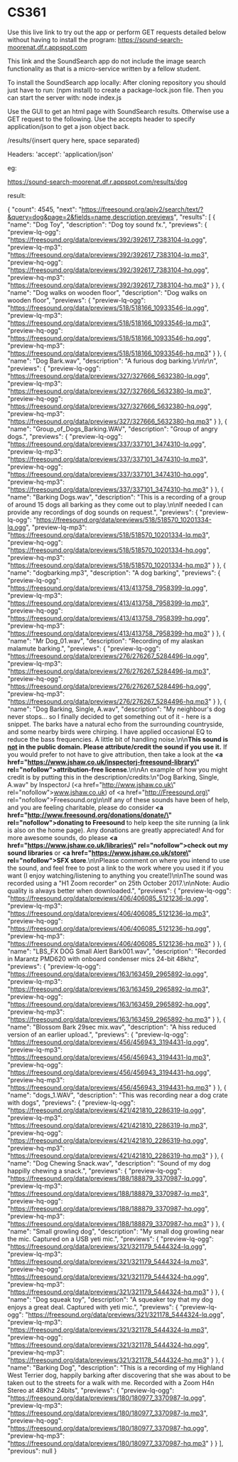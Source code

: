 # CS361

Use this live link to try out the app or perform GET requests detailed below without having to install the program:
https://sound-search-moorenat.df.r.appspot.com

This link and the SoundSearch app do not include the image search functionality as that is a micro-service written by a fellow student. 

To install the SoundSearch app locally:
After cloning repository you should just have to run: (npm install) to create a package-lock.json file. Then you can start the server with: node index.js


Use the GUI to get an html page with SoundSearch results. Otherwise use a GET request to the following. Use the accepts header to specify application/json to get a json object back. 


/results/{insert query here, space separated}

Headers:
'accept': 'application/json'

eg:

https://sound-search-moorenat.df.r.appspot.com/results/dog

result:

{
    "count": 4545,
    "next": "https://freesound.org/apiv2/search/text/?&query=dog&page=2&fields=name,description,previews",
    "results": [
        {
            "name": "Dog Toy",
            "description": "Dog toy sound fx.",
            "previews": {
                "preview-lq-ogg": "https://freesound.org/data/previews/392/392617_7383104-lq.ogg",
                "preview-lq-mp3": "https://freesound.org/data/previews/392/392617_7383104-lq.mp3",
                "preview-hq-ogg": "https://freesound.org/data/previews/392/392617_7383104-hq.ogg",
                "preview-hq-mp3": "https://freesound.org/data/previews/392/392617_7383104-hq.mp3"
            }
        },
        {
            "name": "Dog walks on wooden floor",
            "description": "Dog walks on wooden floor",
            "previews": {
                "preview-lq-ogg": "https://freesound.org/data/previews/518/518166_10933546-lq.ogg",
                "preview-lq-mp3": "https://freesound.org/data/previews/518/518166_10933546-lq.mp3",
                "preview-hq-ogg": "https://freesound.org/data/previews/518/518166_10933546-hq.ogg",
                "preview-hq-mp3": "https://freesound.org/data/previews/518/518166_10933546-hq.mp3"
            }
        },
        {
            "name": "Dog Bark.wav",
            "description": "A furious dog barking.\r\n\r\n",
            "previews": {
                "preview-lq-ogg": "https://freesound.org/data/previews/327/327666_5632380-lq.ogg",
                "preview-lq-mp3": "https://freesound.org/data/previews/327/327666_5632380-lq.mp3",
                "preview-hq-ogg": "https://freesound.org/data/previews/327/327666_5632380-hq.ogg",
                "preview-hq-mp3": "https://freesound.org/data/previews/327/327666_5632380-hq.mp3"
            }
        },
        {
            "name": "Group_of_Dogs_Barking.WAV",
            "description": "Group of angry dogs.",
            "previews": {
                "preview-lq-ogg": "https://freesound.org/data/previews/337/337101_3474310-lq.ogg",
                "preview-lq-mp3": "https://freesound.org/data/previews/337/337101_3474310-lq.mp3",
                "preview-hq-ogg": "https://freesound.org/data/previews/337/337101_3474310-hq.ogg",
                "preview-hq-mp3": "https://freesound.org/data/previews/337/337101_3474310-hq.mp3"
            }
        },
        {
            "name": "Barking Dogs.wav",
            "description": "This is a recording of a group of around 15 dogs all barking as they come out to play.\n\nIf needed I can provide any recordings of dog sounds on request.",
            "previews": {
                "preview-lq-ogg": "https://freesound.org/data/previews/518/518570_10201334-lq.ogg",
                "preview-lq-mp3": "https://freesound.org/data/previews/518/518570_10201334-lq.mp3",
                "preview-hq-ogg": "https://freesound.org/data/previews/518/518570_10201334-hq.ogg",
                "preview-hq-mp3": "https://freesound.org/data/previews/518/518570_10201334-hq.mp3"
            }
        },
        {
            "name": "dogbarking.mp3",
            "description": "A dog barking",
            "previews": {
                "preview-lq-ogg": "https://freesound.org/data/previews/413/413758_7958399-lq.ogg",
                "preview-lq-mp3": "https://freesound.org/data/previews/413/413758_7958399-lq.mp3",
                "preview-hq-ogg": "https://freesound.org/data/previews/413/413758_7958399-hq.ogg",
                "preview-hq-mp3": "https://freesound.org/data/previews/413/413758_7958399-hq.mp3"
            }
        },
        {
            "name": "Mr Dog_01.wav",
            "description": "Recording of my alaskan malamute barking.",
            "previews": {
                "preview-lq-ogg": "https://freesound.org/data/previews/276/276267_5284496-lq.ogg",
                "preview-lq-mp3": "https://freesound.org/data/previews/276/276267_5284496-lq.mp3",
                "preview-hq-ogg": "https://freesound.org/data/previews/276/276267_5284496-hq.ogg",
                "preview-hq-mp3": "https://freesound.org/data/previews/276/276267_5284496-hq.mp3"
            }
        },
        {
            "name": "Dog Barking, Single, A.wav",
            "description": "My neighbour's dog never stops... so I finally decided to get something out of it - here is a snippet. The barks have a natural echo from the surrounding countryside, and some nearby birds were chirping. I have applied occasional EQ to reduce the bass frequencies. A little bit of handling noise.\n\n<b>This sound is <u>not</u> in the public domain. Please attribute/credit the sound if you use it.</b> If you would prefer to not have to give attribution, then take a look at the <b><a href=\"https://www.jshaw.co.uk/inspectorj-freesound-library\" rel=\"nofollow\">attribution-free license</a></b>.\n\nAn example of how you might credit is by putting this in the description/credits:\n\"Dog Barking, Single, A.wav\" by InspectorJ (<a href=\"http://www.jshaw.co.uk\" rel=\"nofollow\">www.jshaw.co.uk</a>) of <a href=\"http://Freesound.org\" rel=\"nofollow\">Freesound.org</a>\n\nIf any of these sounds have been of help, and you are feeling charitable, please do consider<b> <a href=\"http://www.freesound.org/donations/donate/\" rel=\"nofollow\">donating to Freesound</a> </b>to help keep the site running (a link is also on the home page). Any donations are greatly appreciated! And for more awesome sounds, do please <b><a href=\"https://www.jshaw.co.uk/libraries\" rel=\"nofollow\">check out my sound libraries</a></b> or <b><a href=\"https://www.jshaw.co.uk/store\" rel=\"nofollow\">SFX store</a></b>.\n\nPlease comment on where you intend to use the sound, and feel free to post a link to the work where you used it if you want (I enjoy watching/listening to anything you create!)\n\nThe sound was recorded using a \"H1 Zoom recorder\" on 25th October 2017.\n\nNote: Audio quality is always better when downloaded.",
            "previews": {
                "preview-lq-ogg": "https://freesound.org/data/previews/406/406085_5121236-lq.ogg",
                "preview-lq-mp3": "https://freesound.org/data/previews/406/406085_5121236-lq.mp3",
                "preview-hq-ogg": "https://freesound.org/data/previews/406/406085_5121236-hq.ogg",
                "preview-hq-mp3": "https://freesound.org/data/previews/406/406085_5121236-hq.mp3"
            }
        },
        {
            "name": "LBS_FX DOG Small Alert Bark001.wav",
            "description": "Recorded in Marantz PMD620 with onboard condenser mics 24-bit 48khz",
            "previews": {
                "preview-lq-ogg": "https://freesound.org/data/previews/163/163459_2965892-lq.ogg",
                "preview-lq-mp3": "https://freesound.org/data/previews/163/163459_2965892-lq.mp3",
                "preview-hq-ogg": "https://freesound.org/data/previews/163/163459_2965892-hq.ogg",
                "preview-hq-mp3": "https://freesound.org/data/previews/163/163459_2965892-hq.mp3"
            }
        },
        {
            "name": "Blossom Bark  29sec mix.wav",
            "description": "A hiss reduced version of an earlier upload.",
            "previews": {
                "preview-lq-ogg": "https://freesound.org/data/previews/456/456943_3194431-lq.ogg",
                "preview-lq-mp3": "https://freesound.org/data/previews/456/456943_3194431-lq.mp3",
                "preview-hq-ogg": "https://freesound.org/data/previews/456/456943_3194431-hq.ogg",
                "preview-hq-mp3": "https://freesound.org/data/previews/456/456943_3194431-hq.mp3"
            }
        },
        {
            "name": "dogs_1.WAV",
            "description": "This was recording near a dog crate with dogs",
            "previews": {
                "preview-lq-ogg": "https://freesound.org/data/previews/421/421810_2286319-lq.ogg",
                "preview-lq-mp3": "https://freesound.org/data/previews/421/421810_2286319-lq.mp3",
                "preview-hq-ogg": "https://freesound.org/data/previews/421/421810_2286319-hq.ogg",
                "preview-hq-mp3": "https://freesound.org/data/previews/421/421810_2286319-hq.mp3"
            }
        },
        {
            "name": "Dog Chewing Snack.wav",
            "description": "Sound of my dog happilly chewing a snack.",
            "previews": {
                "preview-lq-ogg": "https://freesound.org/data/previews/188/188879_3370987-lq.ogg",
                "preview-lq-mp3": "https://freesound.org/data/previews/188/188879_3370987-lq.mp3",
                "preview-hq-ogg": "https://freesound.org/data/previews/188/188879_3370987-hq.ogg",
                "preview-hq-mp3": "https://freesound.org/data/previews/188/188879_3370987-hq.mp3"
            }
        },
        {
            "name": "Small growling dog",
            "description": "My small dog growling near the mic. Captured on a USB yeti mic.",
            "previews": {
                "preview-lq-ogg": "https://freesound.org/data/previews/321/321179_5444324-lq.ogg",
                "preview-lq-mp3": "https://freesound.org/data/previews/321/321179_5444324-lq.mp3",
                "preview-hq-ogg": "https://freesound.org/data/previews/321/321179_5444324-hq.ogg",
                "preview-hq-mp3": "https://freesound.org/data/previews/321/321179_5444324-hq.mp3"
            }
        },
        {
            "name": "Dog squeak toy",
            "description": "A squeaker toy that my dog enjoys a great deal. Captured with yeti mic.",
            "previews": {
                "preview-lq-ogg": "https://freesound.org/data/previews/321/321178_5444324-lq.ogg",
                "preview-lq-mp3": "https://freesound.org/data/previews/321/321178_5444324-lq.mp3",
                "preview-hq-ogg": "https://freesound.org/data/previews/321/321178_5444324-hq.ogg",
                "preview-hq-mp3": "https://freesound.org/data/previews/321/321178_5444324-hq.mp3"
            }
        },
        {
            "name": "Barking Dog",
            "description": "This is a recording of my Highland West Terrier dog, happily barking after discovering that she was about to be taken out to the streets for a walk with me. Recorded with a Zoom H4n Stereo at 48Khz 24bits",
            "previews": {
                "preview-lq-ogg": "https://freesound.org/data/previews/180/180977_3370987-lq.ogg",
                "preview-lq-mp3": "https://freesound.org/data/previews/180/180977_3370987-lq.mp3",
                "preview-hq-ogg": "https://freesound.org/data/previews/180/180977_3370987-hq.ogg",
                "preview-hq-mp3": "https://freesound.org/data/previews/180/180977_3370987-hq.mp3"
            }
        }
    ],
    "previous": null
}

